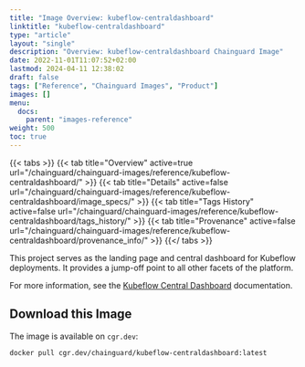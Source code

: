 ```yaml
---
title: "Image Overview: kubeflow-centraldashboard"
linktitle: "kubeflow-centraldashboard"
type: "article"
layout: "single"
description: "Overview: kubeflow-centraldashboard Chainguard Image"
date: 2022-11-01T11:07:52+02:00
lastmod: 2024-04-11 12:38:02
draft: false
tags: ["Reference", "Chainguard Images", "Product"]
images: []
menu: 
  docs: 
    parent: "images-reference"
weight: 500
toc: true
---
```


{{< tabs >}}
{{< tab title="Overview" active=true url="/chainguard/chainguard-images/reference/kubeflow-centraldashboard/" >}}
{{< tab title="Details" active=false url="/chainguard/chainguard-images/reference/kubeflow-centraldashboard/image_specs/" >}}
{{< tab title="Tags History" active=false url="/chainguard/chainguard-images/reference/kubeflow-centraldashboard/tags_history/" >}}
{{< tab title="Provenance" active=false url="/chainguard/chainguard-images/reference/kubeflow-centraldashboard/provenance_info/" >}}
{{</ tabs >}}



<!--overview:start-->
This project serves as the landing page and central dashboard for Kubeflow deployments. It provides a jump-off point to all other facets of the platform.

For more information, see the [Kubeflow Central Dashboard](https://www.kubeflow.org/docs/components/central-dash/) documentation.

<!--overview:end-->

## Download this Image

The image is available on `cgr.dev`:

```
docker pull cgr.dev/chainguard/kubeflow-centraldashboard:latest
```


<!--body:start-->
<!--body:end-->

